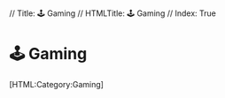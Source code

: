 // Title: 🕹️ Gaming
// HTMLTitle: <span class="twa twa-joystick"><span>🕹️</span></span> Gaming
// Index: True

# <span class="twa twa-joystick"><span>🕹️</span></span> Gaming

<div><span>[HTML:Category:Gaming]</span></div>
